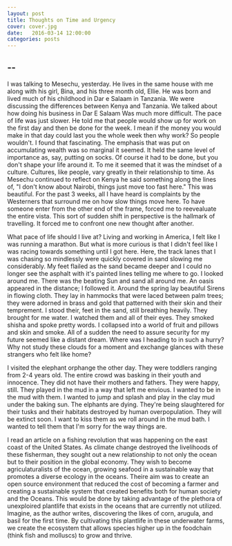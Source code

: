 ```yaml
---
layout: post
title: Thoughts on Time and Urgency
cover: cover.jpg
date:   2016-03-14 12:00:00
categories: posts
---
```


## --


I was talking to Mesechu, yesterday. He lives in the same house with me along with his girl, Bina, and his three month old, Ellie. He was born and lived much of his childhood in Dar e Salaam in Tanzania. We were discussing the differences between Kenya and Tanzania. We talked about how doing his business in Dar E Salaam Was much more difficult. The pace of life was just slower. He told me that people would show up for work on the first day and then be done for the week. I mean if the money you would make in that day could last you the whole week then why work? So people wouldn't. I found that fascinating. The emphasis that was put on accumulating wealth was so marginal it seemed. It held the same level of importance as, say, putting on socks. Of course it had to be done, but you don't shape your life around it. To me it seemed that it was the mindset of a culture. Cultures, like people, vary greatly in their relationship to time. As Mesechu continued to reflect on Kenya he said something along the lines of, "I don't know about Nairobi, things just move too fast here." This was beautiful. For the past 3 weeks, all I have heard is complaints by the Westerners that surround me on how slow things move here. To have someone enter from the other end of the frame, forced me to reevealuate the entire vista. This sort of sudden shift in perspective is the hallmark of travelling. It forced me to confront one new thought after another. 

What pace of life should I live at? Living and working in America, I felt like I was running a marathon. But what is more curious is that I didn't feel like I was racing towards something until I got here. Here, the track lanes that I was chasing so mindlessly were quickly covered in sand slowing me considerably. My feet flailed as the sand became deeper and I could no longer see the asphalt with it's painted lines telling me where to go. I looked around me. There was the beating Sun and sand all around me. An oasis appeared in the distance; I followed it. Around the spring lay beautiful Sirens in flowing cloth. They lay in hammocks that were laced between palm trees; they were adorned in brass and gold that patterned with their skin and their temprement. I stood their, feet in the sand, still breathing heavily. They brought for me water. I watched them and all of their eyes. They smoked shisha and spoke pretty words. I collapsed into a world of fruit and pillows and skin and smoke. All of a sudden the need to assure security for my future seemed like a distant dream. Where was I heading to in such a hurry? Why not study these clouds for a moment and exchange glances with these strangers who felt like home?

I visited the elephant orphange the other day. They were toddlers ranging from 2-4 years old. The entire crowd was basking in their youth and innocence. They did not have their mothers and fathers. They were happy, still. They played in the mud in a way that left me envious. I wanted to be in the mud with them. I wanted to jump and splash and play in the clay mud under the baking sun. The elphants are dying. They're being slaughtered for their tusks and their habitats destroyed by human overpopulation. They will be extinct soon. I want to kiss them as we roll around in the mud bath. I wanted to tell them that I'm sorry for the way things are. 

I read an article on a fishing revolution that was happening on the east coast of the United States. As climate change destroyed the livelihoods of these fisherman, they sought out a new relationship to not only the ocean but to their position in the global economy. They wish to become agriculaturalists of the ocean, growing seafood in a sustainable way that promotes a diverse ecology in the oceans. Theire aim was to create an open source environment that reduced the cost of becoming a farmer and creating a sustainable system that created benefits both for human society and the Oceans. This would be done by taking advantage of the plethora of unexploired plantlife that exists in the oceans that are currently not utilized. Imagine, as the author writes, discovering the likes of corn, arugula, and basil for the first time. By cultivating this plantlife in these underwater farms, we create the ecosystem that allows species higher up in the foodchain (think fish and molluscs) to grow and thrive. 

